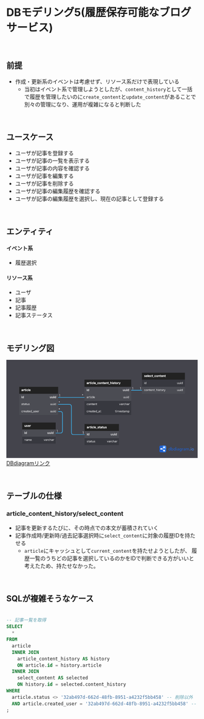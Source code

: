 # DBモデリング5(履歴保存可能なブログサービス)

<br>

## 前提
- 作成・更新系のイベントは考慮せず、リソース系だけで表現している
  - 当初はイベント系で管理しようとしたが、`content_history`として一括で履歴を管理したいのに`create_content`と`update_content`があることで別々の管理になり、運用が複雑になると判断した


<br>

## ユースケース
- ユーザが記事を登録する
- ユーザが記事の一覧を表示する
- ユーザが記事の内容を確認する
- ユーザが記事を編集する
- ユーザが記事を削除する
- ユーザが記事の編集履歴を確認する
- ユーザが記事の編集履歴を選択し、現在の記事として登録する

<br>

## エンティティ
#### イベント系
- 履歴選択


#### リソース系
- ユーザ
- 記事
- 記事履歴
- 記事ステータス

<br>

## モデリング図
![モデリング図](再DBモデリング5.png)
[DBdiagramリンク](https://dbdiagram.io/d/6315a0fc0911f91ba5360492)

<br>

## テーブルの仕様

### article_content_history/select_content
- 記事を更新するたびに、その時点での本文が蓄積されていく
- 記事作成時/更新時/過去記事選択時に`select_content`に対象の履歴IDを持たせる
  - `article`にキャッシュとして`current_content`を持たせようとしたが、
  履歴一覧のうちどの記事を選択しているのかをIDで判断できる方がいいと考えたため、持たせなかった。


<br>

## SQLが複雑そうなケース
```SQL

-- 記事一覧を取得
SELECT
  *
FROM
  article
  INNER JOIN
    article_content_history AS history
    ON article.id = history.article
  INNER JOIN
    select_content AS selected
    ON history.id = selected.content_history
WHERE
  article.status <> '32ab497d-662d-48fb-8951-a4232f5bb458' -- 削除以外
  AND article.created_user = '32ab497d-662d-48fb-8951-a4232f5bb458' -- 指定ユーザ
;

```
